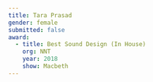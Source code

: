 ```yaml
---
title: Tara Prasad
gender: female
submitted: false
award:
  - title: Best Sound Design (In House)
    org: NNT
    year: 2018
    show: Macbeth
---
```

